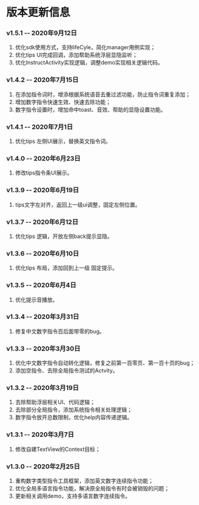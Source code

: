 # 版本更新信息
### v1.5.1  --  2020年9月12日
1. 优化sdk使用方式，支持lifeCyle，简化manager用例实现；
2. 优化tips UI完成回调，添加帮助系统浮层显隐监听；
3. 优化InstructActivity实现逻辑，调整demo实现相关逻辑代码。

### v1.4.2  --  2020年7月15日
1. 在添加指令词时，增添根据系统语音去重过滤功能，防止指令词重复添加；
2. 增加数字指令快速生效、快速去除功能；
3. 数字指令设置时，增加命中toast、音效、帮助的显隐设置功能。

### v1.4.1  --  2020年7月1日
1. 优化tips 左侧UI展示，替换英文指令词。


### v1.4.0  --  2020年6月23日
1. 修改tips指令条UI展示。


### v1.3.9  --  2020年6月19日
1. tips文字左对齐，返回上一级ui调整，固定左侧位置。


### v1.3.7  --  2020年6月12日
1. 优化tips 逻辑，开放左侧back提示显隐。


### v1.3.6  --  2020年6月10日
1. 优化tips 布局，添加回到上一级 固定提示。


### v1.3.5  --  2020年6月4日
1. 优化提示音播放。


### v1.3.4  --  2020年3月31日
1. 修复中文数字指令百后面带零的bug。


### v1.3.3  --  2020年3月30日
1. 优化中文数字指令自动转化逻辑，修复之前第一百零页、第一百十页的bug；
2. 添加空指令、去除全局指令测试的Actvity。


### v1.3.2  --  2020年3月19日
1. 去除帮助浮层相关UI、代码逻辑；
2. 去除部分全局指令，添加系统指令相关处理逻辑；
3. 数字指令放开总数限制，优化help内容传递逻辑。


### v1.3.1  --  2020年3月7日
1. 修改自建TextView的Context目标；


### v1.3.0  --  2020年2月25日
1. 重构数字类型指令工具框架，添加英文数字连续指令功能；
2. 优化全局多语言指令功能，解决原全局指令有时会被销毁的问题；
3. 更新相关调用demo，支持多语言数字连续指令。
